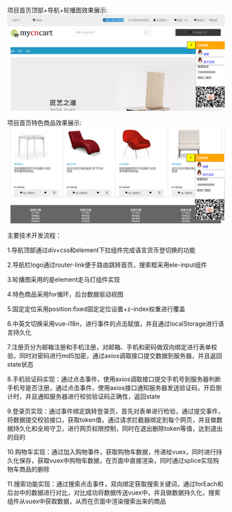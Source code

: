 项目首页顶部+导航+轮播图效果展示:
![image](https://github.com/zuoluo1314/wintopay/blob/master/src/assets/images/home1.png)

项目首页特色商品效果展示:
![image](https://github.com/zuoluo1314/wintopay/blob/master/src/assets/images/home2.png)

主要技术开发流程：

1.导航顶部通过div+css和element下拉组件完成语言货币登切换的功能

2.导航栏logo通过router-link便于路由跳转首页，搜索框采用ele-input组件

3.轮播图采用的是element走马灯组件实现

4.特色商品采用for循环，后台数据驱动视图

5.固定定位采用position:fixed固定定位设置+z-index权重进行覆盖

6.中英文切换采用vue-i18n，进行事件的点击赋值，并且通过localStorage进行语言持久化

7.注册页分为邮箱注册和手机注册，对邮箱、手机和密码做双向绑定进行表单校验，同时对密码进行md5加密，通过axios调取接口提交数据到服务器，并且返回state状态

8.手机验证码实现：通过点击事件，使用axios调取接口提交手机号到服务器判断手机号是否注册，通过点击事件，使用axios接口通知服务器发送验证码，开启倒计时，并且通知服务器进行校验验证码正确性，返回state

9.登录页实现：通过事件绑定跳转登录页，首先对表单进行检验，通过提交事件，将数据提交校验接口，获取token值，通过请求拦截器绑定到每个网页，并且做数据持久化和全局守卫，进行网页权限控制，同时在退出删除token等值，达到退出的目的

10.购物车实现：通过加入购物事件，获取购物车数据，传递给vuex，同时进行持久化保存，获取vuex中购物车数据，在页面中直接渲染，同时通过splice实现购物车商品的删除

11.搜索功能实现：通过搜索点击事件，双向绑定获取搜索关键词，通过forEach和后台中的数据进行对比，对比成功将数据传送vuex中，并且做数据持久化，搜索组件从vuex中获取数据，从而在页面中渲染搜索出来的商品



